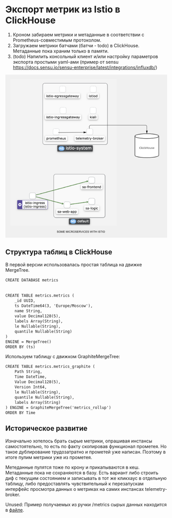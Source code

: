 # Экспорт метрик из Istio в ClickHouse

1. Кроном забираем метрики и метаданные в соответствии с Prometheus-совместимым протоколом.
2. Загружаем метрики батчами (батчи - todo) в ClickHouse. Метаданные пока храним только в памяти.
3. (todo) Напилить консольный клиент и/или настройку параметров экспорта простыми yaml-ами (пример от sensu https://docs.sensu.io/sensu-enterprise/latest/integrations/influxdb/)


![Architecture](Architecture.png)
## Структура таблиц в ClickHouse
В первой версии использовалась простая таблица на движке MergeTree.
```
CREATE DATABASE metrics


CREATE TABLE metrics.metrics (
    _id UUID,
    ts DateTime64(3, 'Europe/Moscow'),
    name String,
    value Decimal128(5),
    labels Array(String),
    le Nullable(String),
    quantile Nullable(String)
)
ENGINE = MergeTree()
ORDER BY (ts)
```
Используем таблицу с движком GraphiteMergeTree:
```
CREATE TABLE metrics.metrics_graphite (
    Path String,
    Time DateTime,
    Value Decimal128(5),
    Version Int64,
    le Nullable(String),
    quantile Nullable(String),
    labels Array(String)
) ENGINE = GraphiteMergeTree('metrics_rollup')
ORDER BY Time
```
## Историческое развитие
Изначально хотелось брать сырые метрики, опрашивая инстансы самостоятельно, то есть по факту скопировав функционал прометея.
Но такое дублирование трудозатратно и прометей уже написан. Поэтому в итоге пулим метрики уже из прометея.
 
Метеданные пулятся тоже по крону и прикапываются в кеш. Метаданные пока не сохраняются в базу. Есть вариант либо строить диф с текущим состоянием и записывать в тот же кликхаус в отдельную таблицу,
либо предоставлять чувствительный к перезапускам интерфейс просмотра данных о метриках на самих инстансах telemetry-broker.


 
Unused: Пример получаемых из ручки /metrics сырых данных находится в [файле](src/main/java/ru/cshse/project/sources/dummy_metrics.txt).
 